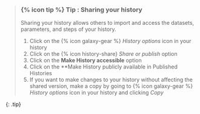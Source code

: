 > ### {% icon tip %} Tip : Sharing your history
>
> Sharing your history allows others to import and access the datasets, parameters, and steps of your history.
> 1. Click on the {% icon galaxy-gear %} *History options* icon in your history
> 1. Click on the {% icon history-share} *Share or publish* option
> 1. Click on the **Make History accessible** option
> 1. Click on the **Make History publicly available in Published Histories
> 1. If you want to make changes to your history without affecting the shared version, make a copy by going to {% icon galaxy-gear %} *History options* icon in your history and clicking *Copy*
>
{: .tip}
